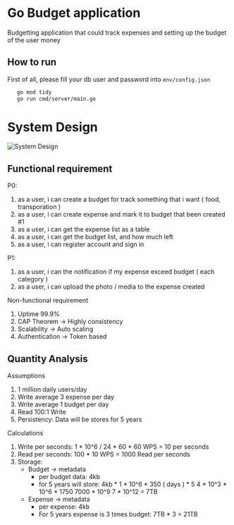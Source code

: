 # Go Budget application
Budgetting application that could track expenses and setting up the budget of the user money

## How to run
First of all, please fill your db user and password into `env/config.json`

```bash
   go mod tidy
   go run cmd/server/main.go
```

# System Design
![System Design](./docs/budget-system-design.svg)

## Functional requirement
P0:
1. as a user, i can create a budget for track something that i want ( food, transporation )
2. as a user, i can create expense and mark it to budget that been created #1
3. as a user, i can get the expense list as a table
4. as a user, i can get the budget list, and how much left
5. as a user, i can register account and sign in

P1:
1. as a user, i can the notification if my expense exceed budget ( each category )
2. as a user, i can upload the photo / media to the expense created


Non-functional requirement
1. Uptime 99.9%
2. CAP Theorem -> Highly consistency
3. Scalability -> Auto scaling
4. Authentication -> Token based


## Quantity Analysis

Assumptions
1. 1 million daily users/day
2. Write average 3 expense per day
3. Write average 1 budget per day
4. Read 100:1 Write
5. Persistency: Data will be stores for 5 years


Calculations
1. Write per seconds: 1 * 10^6 / 24 * 60 * 60
   WPS = 10 per seconds
2. Read per seconds: 100 * 10 WPS = 1000 Read per seconds
3. Storage:
    - Budget -> metadata
        - per budget data: 4kb
        - for 5 years will store: 4kb * 1 * 10^6 * 350 ( days ) * 5
          4 * 10^3 * 10^6 * 1750
          7000 * 10^9
          7 * 10^12 = 7TB
    - Expense -> metadata
        - per expense: 4kb
        - For 5 years expense is 3 times budget: 7TB * 3 = 21TB




